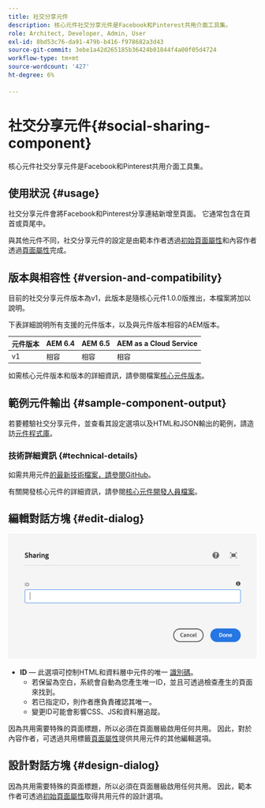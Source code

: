 ```yaml
---
title: 社交分享元件
description: 核心元件社交分享元件是Facebook和Pinterest共用介面工具集。
role: Architect, Developer, Admin, User
exl-id: 8bd53c76-da91-479b-b416-f978682a3d43
source-git-commit: 3ebe1a42d265185b36424b01844f4a00f05d4724
workflow-type: tm+mt
source-wordcount: '427'
ht-degree: 6%

---
```


# 社交分享元件{#social-sharing-component}

核心元件社交分享元件是Facebook和Pinterest共用介面工具集。

## 使用狀況 {#usage}

社交分享元件會將Facebook和Pinterest分享連結新增至頁面。 它通常包含在頁首或頁尾中。

與其他元件不同，社交分享元件的設定是由範本作者透過[初始頁面屬性](https://docs.adobe.com/content/help/en/experience-manager-cloud-service/sites/authoring/features/templates.html)和內容作者透過[頁面屬性](https://docs.adobe.com/content/help/zh-Hant/experience-manager-cloud-service/sites/authoring/fundamentals/page-properties.html)完成。

## 版本與相容性 {#version-and-compatibility}

目前的社交分享元件版本為v1，此版本是隨核心元件1.0.0版推出，本檔案將加以說明。

下表詳細說明所有支援的元件版本，以及與元件版本相容的AEM版本。

| 元件版本 | AEM 6.4 | AEM 6.5 | AEM as a Cloud Service  |
|--- |--- |--- |---|
| v1 | 相容 | 相容 | 相容 |

如需核心元件版本和版本的詳細資訊，請參閱檔案[核心元件版本](/help/versions.md)。

## 範例元件輸出 {#sample-component-output}

若要體驗社交分享元件，並查看其設定選項以及HTML和JSON輸出的範例，請造訪[元件程式庫](https://adobe.com/go/aem_cmp_library_sharing)。

### 技術詳細資訊 {#technical-details}

如需共用元件[的最新技術檔案，請參閱GitHub](https://adobe.com/go/aem_cmp_tech_sharing_v1)。

有關開發核心元件的詳細資訊，請參閱[核心元件開發人員檔案](/help/developing/overview.md)。

## 編輯對話方塊 {#edit-dialog}

![共用元件的編輯對話方塊](/help/assets/sharing-edit.png)

* **ID**  — 此選項可控制HTML和資料層中元件的唯一 [識別碼](/help/developing/data-layer/overview.md)。
   * 若保留為空白，系統會自動為您產生唯一ID，並且可透過檢查產生的頁面來找到。
   * 若已指定ID，則作者應負責確認其唯一。
   * 變更ID可能會影響CSS、JS和資料層追蹤。

因為共用需要特殊的頁面標題，所以必須在頁面層級啟用任何共用。 因此，對於內容作者，可透過共用標籤[頁面屬性](https://docs.adobe.com/content/help/en/experience-manager-cloud-service/sites/authoring/fundamentals/page-properties.html)提供共用元件的其他編輯選項。

## 設計對話方塊 {#design-dialog}

因為共用需要特殊的頁面標題，所以必須在頁面層級啟用任何共用。 因此，範本作者可透過[初始頁面屬性](https://docs.adobe.com/content/help/en/experience-manager-cloud-service/sites/authoring/features/templates.html)取得共用元件的設計選項。
